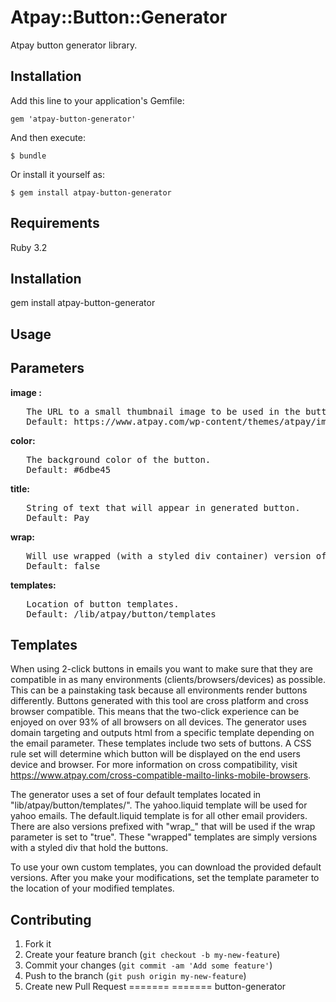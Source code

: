 # Atpay::Button::Generator

Atpay button generator library.

## Installation

Add this line to your application's Gemfile:

    gem 'atpay-button-generator'

And then execute:

    $ bundle

Or install it yourself as:

    $ gem install atpay-button-generator

## Requirements

Ruby 3.2

## Installation

gem install atpay-button-generator

## Usage



## Parameters

<b>image :</b>
<pre>
   The URL to a small thumbnail image to be used in the button.
   Default: https://www.atpay.com/wp-content/themes/atpay/images/bttn_cart.png
</pre>


<b>color: </b>
<pre>
   The background color of the button.
   Default: #6dbe45
</pre>


<b>title:</b>
<pre>
   String of text that will appear in generated button.
   Default: Pay
</pre>


<b>wrap:</b>
<pre>
   Will use wrapped (with a styled div container) version of template.
   Default: false
</pre>



<b>templates:</b>
<pre>
   Location of button templates. 
   Default: /lib/atpay/button/templates
</pre> 






## Templates

When using 2-click buttons in emails you want to make sure that they are compatible in as many environments (clients/browsers/devices) as possible. This can be a painstaking task because all environments render buttons differently. Buttons generated with this tool are cross platform and cross browser compatible. This means that the two-click experience can be enjoyed on over 93% of all browsers on all devices. The generator uses domain targeting and outputs html from a specific template depending on the email parameter. These templates include two sets of buttons. A CSS rule set will determine which button will be displayed on the end users device and browser. For more information on cross compatibility, visit https://www.atpay.com/cross-compatible-mailto-links-mobile-browsers.

The generator uses a set of four default templates located in "lib/atpay/button/templates/". The yahoo.liquid template will be used for yahoo emails. The default.liquid template is for all other email providers. There are also versions prefixed with "wrap_" that will be used if the wrap parameter is set to "true". These "wrapped" templates are simply versions with a styled div that hold the buttons. 

To use your own custom templates, you can download the provided default versions. After you make your modifications, set the template parameter to the location of your modified templates.  










## Contributing

1. Fork it
2. Create your feature branch (`git checkout -b my-new-feature`)
3. Commit your changes (`git commit -am 'Add some feature'`)
4. Push to the branch (`git push origin my-new-feature`)
5. Create new Pull Request
=======
=======
button-generator
